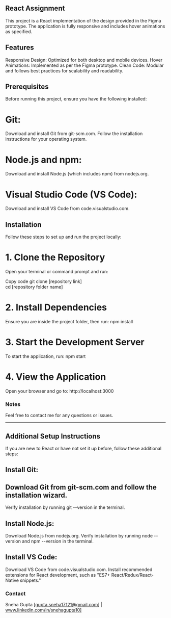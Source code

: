 ## React Assignment

This project is a React implementation of the design provided in the Figma prototype. The application is fully responsive and includes hover animations as specified.

## Features
Responsive Design: Optimized for both desktop and mobile devices.
Hover Animations: Implemented as per the Figma prototype.
Clean Code: Modular and follows best practices for scalability and readability.

## Prerequisites
Before running this project, ensure you have the following installed:

# Git:
Download and install Git from git-scm.com. Follow the installation instructions for your operating system.

# Node.js and npm:
Download and install Node.js (which includes npm) from nodejs.org.

# Visual Studio Code (VS Code):
Download and install VS Code from code.visualstudio.com.


## Installation
Follow these steps to set up and run the project locally:

# 1. Clone the Repository
Open your terminal or command prompt and run:

Copy code
git clone [repository link]  
cd [repository folder name]  

# 2. Install Dependencies
Ensure you are inside the project folder, then run:
npm install  

# 3. Start the Development Server
To start the application, run:
npm start  

# 4. View the Application
Open your browser and go to:
http://localhost:3000  


### Notes
Feel free to contact me for any questions or issues.

------------------------------------------------------------------------------------------------------------------------
## Additional Setup Instructions
If you are new to React or have not set it up before, follow these additional steps:

## Install Git:

## Download Git from git-scm.com and follow the installation wizard.
Verify installation by running git --version in the terminal.


## Install Node.js:
Download Node.js from nodejs.org.
Verify installation by running node --version and npm --version in the terminal.

## Install VS Code:
Download VS Code from code.visualstudio.com.
Install recommended extensions for React development, such as "ES7+ React/Redux/React-Native snippets."


### Contact
Sneha Gupta
[gupta.sneha17121@gmail.com] | www.linkedin.com/in/snehagupta10]

